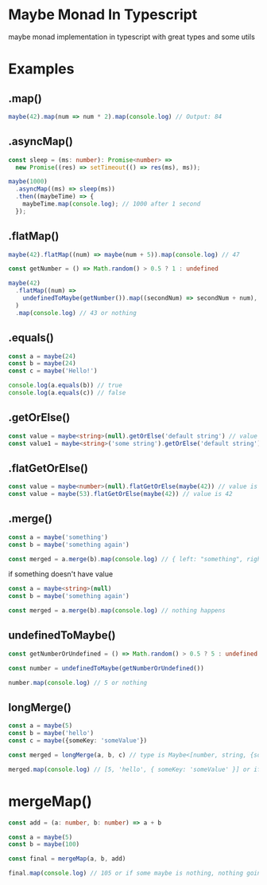 # Maybe Monad In Typescript

maybe monad implementation in typescript with great types and some utils

# Examples

## .map()
```ts
maybe(42).map(num => num * 2).map(console.log) // Output: 84
```

## .asyncMap()
```ts
const sleep = (ms: number): Promise<number> =>
  new Promise((res) => setTimeout(() => res(ms), ms));

maybe(1000)
  .asyncMap((ms) => sleep(ms))
  .then((maybeTime) => {
    maybeTime.map(console.log); // 1000 after 1 second
  });
```

## .flatMap()
```ts
maybe(42).flatMap((num) => maybe(num + 5)).map(console.log) // 47

const getNumber = () => Math.random() > 0.5 ? 1 : undefined

maybe(42)
  .flatMap((num) =>
    undefinedToMaybe(getNumber()).map((secondNum) => secondNum + num),
  )
  .map(console.log) // 43 or nothing
```

## .equals()
```ts
const a = maybe(24)
const b = maybe(24)
const c = maybe('Hello!')

console.log(a.equals(b)) // true
console.log(a.equals(c)) // false
```


## .getOrElse()
```ts
const value = maybe<string>(null).getOrElse('default string') // value is 'default string'
const value1 = maybe<string>('some string').getOrElse('default string') // value is 'some string'
```

## .flatGetOrElse()
```ts
const value = maybe<number>(null).flatGetOrElse(maybe(42)) // value is 42
const value = maybe(53).flatGetOrElse(maybe(42)) // value is 42
```

## .merge()
```ts
const a = maybe('something')
const b = maybe('something again')

const merged = a.merge(b).map(console.log) // { left: "something", right: "somethibg again" }
```
if something doesn't have value
```ts
const a = maybe<string>(null)
const b = maybe('something again')

const merged = a.merge(b).map(console.log) // nothing happens
```

## undefinedToMaybe()
```ts
const getNumberOrUndefined = () => Math.random() > 0.5 ? 5 : undefined

const number = undefinedToMaybe(getNumberOrUndefined())

number.map(console.log) // 5 or nothing
```

## longMerge()
```ts
const a = maybe(5)
const b = maybe('hello')
const c = maybe({someKey: 'someValue'})

const merged = longMerge(a, b, c) // type is Maybe<[number, string, {someKey: 'someValue'}]>

merged.map(console.log) // [5, 'hello', { someKey: 'someValue' }] or if some maybe is nothing, nothing going to happen
```

# mergeMap()
```ts
const add = (a: number, b: number) => a + b

const a = maybe(5)
const b = maybe(100)

const final = mergeMap(a, b, add)

final.map(console.log) // 105 or if some maybe is nothing, nothing going to happen
```

